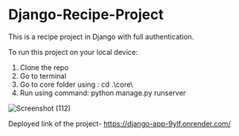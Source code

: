 # Django-Recipe-Project

This is a recipe project in Django with full authentication. 

To run this project on your local device:

1) Clone the repo
2) Go to terminal 
3) Go to core folder using : cd .\core\
4) Run using command: python manage.py runserver

![Screenshot (112)](https://github.com/avnigoyal25/Django-Recipe-Project/assets/91952706/3c1c4e68-9e8f-432c-ae4a-71fded88f375)


Deployed link of the project- https://django-app-9ylf.onrender.com/
